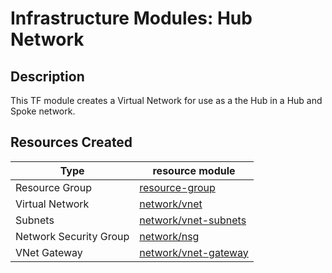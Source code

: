 # **Infrastructure Modules: Hub Network**

## Description

This TF module creates a Virtual Network for use as a the Hub in a Hub and Spoke network.  

## Resources Created

| Type     | resource module     |
|----------|------------|
| Resource Group | [resource-group](../../resource-modules/resource-group/README.md)|
| Virtual Network | [network/vnet](../../resource-modules/network/vnet/README.md)|
| Subnets| [network/vnet-subnets](../../resource-modules/network/vnet-subnets/README.md) |
| Network Security Group | [network/nsg](../../resource-modules/network/nsg/README.md) |
| VNet Gateway | [network/vnet-gateway](../../resource-modules/network/vnet-gateway/README.md)|

